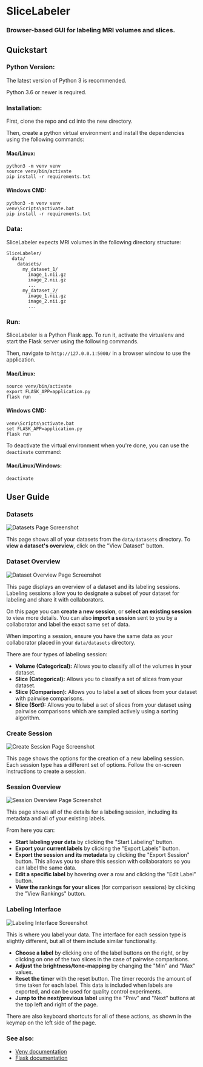 # SliceLabeler
### Browser-based GUI for labeling MRI volumes and slices.

## Quickstart

### Python Version:
The latest version of Python 3 is recommended.

Python 3.6 or newer is required.
### Installation:
First, clone the repo and cd into the new directory.

Then, create a python virtual environment and install the dependencies using the following commands:

#### Mac/Linux:
```shell script
python3 -m venv venv
source venv/bin/activate
pip install -r requirements.txt
```

#### Windows CMD:
```
python3 -m venv venv
venv\Scripts\activate.bat
pip install -r requirements.txt
```

### Data:

SliceLabeler expects MRI volumes in the following directory structure:

```
SliceLabeler/
  data/
    datasets/
      my_dataset_1/
        image_1.nii.gz
        image_2.nii.gz
        ...
      my_dataset_2/
        image_1.nii.gz
        image_2.nii.gz
        ...
```

### Run:

SliceLabeler is a Python Flask app. To run it, activate the virtualenv and start the Flask server using the following commands.

Then, navigate to ```http://127.0.0.1:5000/``` in a browser window to use the application.

#### Mac/Linux:
```shell script
source venv/bin/activate
export FLASK_APP=application.py
flask run
```
#### Windows CMD:
```
venv\Scripts\activate.bat
set FLASK_APP=application.py
flask run
```

To deactivate the virtual environment when you're done, you can use the ```deactivate``` command:

#### Mac/Linux/Windows:
```shell script
deactivate
```

## User Guide

### Datasets

![Datasets Page Screenshot](images/datasets.jpg)

This page shows all of your datasets from the ```data/datasets``` directory. To **view a dataset's overview**, click on the "View Dataset" button.

### Dataset Overview

![Dataset Overview Page Screenshot](images/dataset_overview.jpg)

This page displays an overview of a dataset and its labeling sessions. Labeling sessions allow you to designate a subset of your dataset for labeling and share it with collaborators.

On this page you can **create a new session**, or **select an existing session** to view more details. You can also **import a session** sent to you by a collaborator and label the exact same set of data.

When importing a session, ensure you have the same data as your collaborator placed in your ```data/datasets``` directory.

There are four types of labeling session:

- **Volume (Categorical):** Allows you to classify all of the volumes in your dataset.
- **Slice (Categorical):** Allows you to classify a set of slices from your dataset.
- **Slice (Comparison):** Allows you to label a set of slices from your dataset with pairwise comparisons.
- **Slice (Sort):** Allows you to label a set of slices from your dataset using pairwise comparisons which are sampled actively using a sorting algorithm.

### Create Session

![Create Session Page Screenshot](images/create_comparison_session.jpg)

This page shows the options for the creation of a new labeling session. Each session type has a different set of options. Follow the on-screen instructions to create a session.

### Session Overview

![Session Overview Page Screenshot](images/comparison_session_overview.jpg)

This page shows all of the details for a labeling session, including its metadata and all of your existing labels.

From here you can:

- **Start labeling your data** by clicking the "Start Labeling" button.
- **Export your current labels** by clicking the "Export Labels" button.
- **Export the session and its metadata** by clicking the "Export Session" button. This allows you to share this session with collaborators so you can label the same data.
- **Edit a specific label** by hovering over a row and clicking the "Edit Label" button.
- **View the rankings for your slices** (for comparison sessions) by clicking the "View Rankings" button.

### Labeling Interface

![Labeling Interface Screenshot](images/compare_interface.jpg)

This is where you label your data. The interface for each session type is slightly different, but all of them include similar functionality.

- **Choose a label** by clicking one of the label buttons on the right, or by clicking on one of the two slices in the case of pairwise comparisons.
- **Adjust the brightness/tone-mapping** by changing the "Min" and "Max" values.
- **Reset the timer** with the reset button. The timer records the amount of time taken for each label. This data is included when labels are exported, and can be used for quality control experiments.
- **Jump to the next/previous label** using the "Prev" and "Next" buttons at the top left and right of the page.

There are also keyboard shortcuts for all of these actions, as shown in the keymap on the left side of the page.

### See also:
- [Venv documentation](https://docs.python.org/3/library/venv.html)
- [Flask documentation](https://flask.palletsprojects.com/en/1.1.x/quickstart/)
